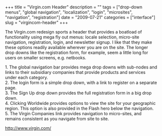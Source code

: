+++
title = "Virgin.com Header"
description = ""
tags = ["drop-down menus", "global navigation", "localization", "login", "microsites", "navigation", "registration"]
date = "2009-07-21"
categories = ["interface"]
slug = "virgincom-header"
+++


<p>The Virgin.com redesign sports a header that provides a boatload of functionality using mega fly out menus: locale selection, micro-site navigation, registration, login, and newsletter signup. I like that they make these options readily available wherever you are on the site. The longer drop downs like the registration form, for example, seem a little long for users on smaller screens, e.g. netbooks. </p>
<div id="screens-full" class="clear"><div class="caption">1. The global navigation bar provides mega drop downs with sub-nodes and links to their subsidiary companies that provide products and services under each category.</div><div class="fullimg clear"><a href="/media/interface/virgin-header-1.png" class="group" rel="group" title="1. The global navigation bar provides mega drop downs with sub-nodes and links to their subsidiary c..."><img src="/media/interface/virgin-header-1.png" alt="" class="img-responsive"></a></div></div><div id="screens-full" class="clear"><div class="caption">2. The login form is a simple drop down, with a link to register on a separate page.</div><div class="fullimg clear"><a href="/media/interface/virgin-header-2.png" class="group" rel="group" title="2. The login form is a simple drop down, with a link to register on a separate page."><img src="/media/interface/virgin-header-2.png" alt="" class="img-responsive"></a></div></div><div id="screens-full" class="clear"><div class="caption">3. The Sign Up drop down provides the full registration form in a big drop down.</div><div class="fullimg clear"><a href="/media/interface/virgin-header-3.png" class="group" rel="group" title="3. The Sign Up drop down provides the full registration form in a big drop down."><img src="/media/interface/virgin-header-3.png" alt="" class="img-responsive"></a></div></div><div id="screens-full" class="clear"><div class="caption">4. Clicking Worldwide provides options to view the site for your geographic region. This option is also provided in the Flash hero below the navigation.</div><div class="fullimg clear"><a href="/media/interface/virgin-header-4.png" class="group" rel="group" title="4. Clicking Worldwide provides options to view the site for your geographic region. This option is a..."><img src="/media/interface/virgin-header-4.png" alt="" class="img-responsive"></a></div></div><div id="screens-full" class="clear"><div class="caption">5. The Virgin Companies link provides navigation to micro-sites, and remains consistent as you navigate from site to site.</div><div class="fullimg clear"><a href="/media/interface/virgin-header-5.png" class="group" rel="group" title="5. The Virgin Companies link provides navigation to micro-sites, and remains consistent as you navig..."><img src="/media/interface/virgin-header-5.png" alt="" class="img-responsive"></a></div></div>        
<p><a href="http://www.virgin.com/">http://www.virgin.com/</a></p>

